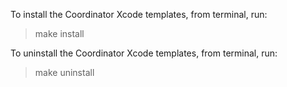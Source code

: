 To install the Coordinator Xcode templates, from terminal, run:

> make install

To uninstall the Coordinator Xcode templates, from terminal, run:

> make uninstall